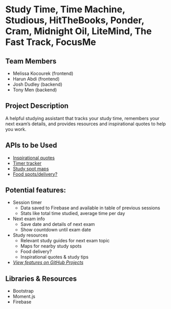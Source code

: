 # Study Time, Time Machine, Studious, HitTheBooks, Ponder, Cram, Midnight Oil, LiteMind, The Fast Track, FocusMe

## Team Members
- Melissa Kocourek (frontend)
- Harun Abdi (frontend)
- Josh Dudley (backend)
- Tony Men (backend)

## Project Description
A helpful studying assistant that tracks your study time, remembers your next exam’s details, and provides resources and inspirational quotes to help you work.

## APIs to be Used
- [Inspirational quotes](https://rapidapi.com/timshim/api/quotes)
- [Timer tracker](https://rapidapi.com/api4yaware/api/yaware-timetracker)
- [Study spot maps](https://rapidapi.com/dimas/api/GooglePlaces)
- [Food spots/delivery?](https://rapidapi.com/hoppitapi/api/hoppit-restaurant-guide)

## Potential features:
- Session timer
	- Data saved to Firebase and available in table of previous sessions
	- Stats like total time studied, average time per day
- Next exam info
	- Save date and details of next exam
	- Show countdown until exam date
- Study resources
	- Relevant study guides for next exam topic
	- Maps for nearby study spots
	- Food delivery?
	- Inspirational quotes & study tips
- _[View features on GitHub Projects](https://github.com/bigreader/bootcamp-studyhelper/projects/1)_

## Libraries & Resources
- Bootstrap
- Moment.js
- Firebase
